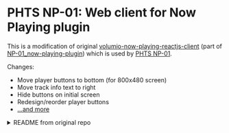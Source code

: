 # PHTS NP-01: Web client for Now Playing plugin

This is a modification of original [volumio-now-playing-reactjs-client] (part of [NP-01_now-playing-plugin]) which is used by [PHTS NP-01].

Changes:

- Move player buttons to bottom (for 800x480 screen)
- Move track info text to right
- Hide buttons on initial screen
- Redesign/reorder player buttons
- [...and more](https://github.com/phts/NP-01_now-playing-plugin-web-client/commits/master)

<details>
<summary>README from original repo</summary>

Web client served by [Volumio Now Playing plugin](https://github.com/patrickkfkan/volumio-now-playing) (version: > 0.1.4), implemented in ReactJS.

## Changelog

0.5.2:

- Add support for 'Startup Options'
- Fix My Background URLs in Background component
- Revert change in v0.5.1 where Volumio logo bg is always displayed when player statua is 'stop'

  0.5.1:

－Add support for 'Background -> My Background' settings

- Minor bug fixes

  0.5.0:

- Fix regression: MetaDataPanel not showing description correctly
- Add support for 'Docked Volume Indicator -> % Symbol Size' setting
- Add support for Track Info Visibility settings
- Add support for 'IdleScreen -> My Background' settings
- Add support for 'IdleScreen -> Weather Area Height' setting

  0.4.0:

- Migrate to TypeScript
- Change settings handling

  0.3.0:

- Fix seekbar not working when moving to shorter song
- Add support for track info marquee title setting
- Add support for IdleScreen main alignment 'cycle' setting

  0.2.5:

- Idle screen Unsplash background: fetch image URL from API endpoint instead of constructing directly in the client.
- Add shutdown button to Action Panel
- Add support for 'Dock Component - Menu' setting

  0.2.4

- Add hourly weather to idle screen (tap / click "Current" weather to toggle between daily and hourly).
- Idle screen now shows all available forecast periods - scroll horizontally to view.
- Add workaround to seekbar for music services that don't push 'stop' state when playback finishes, causing displayed seek time to overflow duration.
- Add support for metadata font settings
- Improve responsive display of grid columns on browse screen.
- Add "Maximize" button to browse screen and queue for displays with horizontal resolutions higher than 1024px, so that contents won't be fixed at 80% width.
- Misc UI fixes and improvements

  0.2.3

- Fix volume bar of docked volume indicator closing on click

  0.2.2

- Improve seekbar accuracy when screen is inactive
- Add support for option to show volume bar when docked volume indicator is clicked
- Add translation support
- Misc UI fixes

  0.2.1

- Minor bug fix

  0.2.0

- Add Idle Screen
- Add support for Dock Components:
  - Action Panel trigger
  - Volume Indicator (replaces Volume Indicator Tweaks)
  - Clock
  - Weather
- Add support for seek time font size and color
- Fix state not updating on socket reconnect
- Fix seekbar's unreasonably high memory consumption (caused by `react-range` component; switched to `rc-slider` instead)
- Various other bug fixes

  0.1.2

- Add support for the following style settings:
  - Track info display order
  - Album art border
  - Background overlay gradients
  - Additional Volume Indicator Tweaks
- Some minor bug fixes

  0.1.1

- Add menus
- Add metadata service support
- Add Info View to Now Playing Screen
- Add performance settings support
- Misc UI fixes and improvements

  0.1.0

- Initial release

## License

MIT

</details>

[volumio-now-playing-reactjs-client]: https://github.com/patrickkfkan/volumio-now-playing-reactjs-client
[NP-01_now-playing-plugin]: https://github.com/phts/NP-01_now-playing-plugin
[PHTS NP-01]: https://tsaryk.com/NP-01
